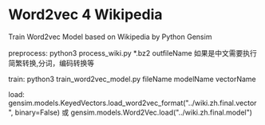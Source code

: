 # Word2vec 4 Wikipedia
Train Word2vec Model based on Wikipedia by Python Gensim

preprocess:
python3 process_wiki.py *.bz2 outfileName
如果是中文需要执行简繁转换,分词，编码转换等

train:
python3 train_word2vec_model.py fileName modelName vectorName

load:
gensim.models.KeyedVectors.load_word2vec_format("../wiki.zh.final.vector", binary=False)
或
gensim.models.Word2Vec.load("../wiki.zh.final.model")
